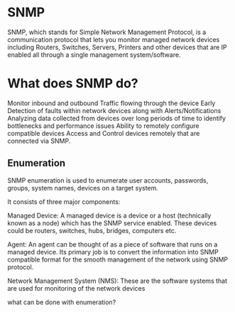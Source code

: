 # SNMP

SNMP, which stands for Simple Network Management Protocol, is a communication protocol that lets you monitor managed network devices including Routers, Switches, Servers, Printers and other devices that are IP enabled all through a single management system/software.

# What does SNMP do?

Monitor inbound and outbound Traffic flowing through the device
Early Detection of faults within network devices along with Alerts/Notifications
Analyzing data collected from devices over long periods of time to identify bottlenecks and performance issues
Ability to remotely configure compatible devices
Access and Control devices remotely that are connected via SNMP.

## Enumeration

SNMP enumeration is used to enumerate user accounts, passwords, groups, system names, devices on a target system.

It consists of three major components:

Managed Device: A managed device is a device or a host (technically known as a node) which has the SNMP service enabled. These devices could be routers, switches, hubs, bridges, computers etc.

Agent: An agent can be thought of as a piece of software that runs on a managed device. Its primary job is to convert the information into SNMP compatible format for the smooth management of the network using SNMP protocol.

Network Management System (NMS): These are the software systems that are used for monitoring of the network devices

what can be done with enumeration?



